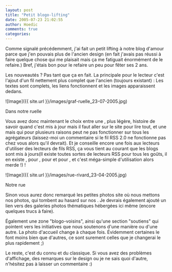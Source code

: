 ```yaml
---
layout: post
title: "Petit blogo-lifting"
date: 2005-07-23 21:02:55
author: Hoedic
comments: true
categories: 
---
```



Comme signalé précédemment, j'ai fait un petit lifting à notre blog d'amour parce que j'en pouvais plus de l'ancien design (en fait j'avais pas réussi à faire quelque chose qui me plaisait mais ça me fatiguait énormément de le refaire.) Bref, j'étais bon pour le refaire un peu pour fêter ses 2 ans.

Les nouveautés ? Pas tant que ça en fait. La principale pour le lecteur c'est l'ajout d'un fil  nettement plus complet que l'ancien  (toujours existant) : Les textes sont complets, les liens fonctionnent et les images apparaissent dedans.

![Image]({{ site.url }}/images/graf-ruelle_23-07-2005.jpg)
<div class="photoattrib">Dans notre ruelle</div>



Vous avez donc maintenant le choix entre une , plus légère, histoire de savoir quand c'est mis à jour mais il faut aller sur le site pour lire tout, et une  mais qui pour plusieurs raisons peut ne pas fonctionner sur tous les agrégateurs (laissez-moi un commentaire si le fil RSS 2.0 ne fonctionne pas chez vous alors qu'il devrait). Et je conseille encore une fois aux lecteurs d'utiliser des lecteurs de fils RSS, ça vous tient au courant que les blogs sont mis à jours(Il existe toutes sortes de lecteurs RSS pour tous les goûts, il en existe  , pour , pour  et pour ,  et c'est méga-simple d'utilisation alors merde !) !

![Image]({{ site.url }}/images/rue-rivard_23-04-2005.jpg)
<div class="photoattrib">Notre rue</div>



Sinon vous aurez donc remarqué les petites photos  site où nous mettons nos photos, qui tombent au hasard sur nos  . Je devrais également ajouté un lien vers des galeries photos thématiques hébergées ici même (encore quelques trucs à faire).

Également une zone "blogo-voisins", ainsi qu'une section "soutiens" qui pointent vers les initiatives que nous soutenons d'une manière ou d'une autre. La photo d'accueil change à chaque fois. Évidemment certaines le font moins bien que d'autres, ce sont surement celles que je changerai le plus rapidement ;)

Le reste, c'est du connu et du classique. Si vous avez des problèmes d'affichage, des remarques sur le design ou je ne sais quoi d'autre, n'hésitez pas à laisser un commentaire :)
